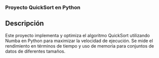 ### Proyecto QuickSort en Python
## Descripción
Este proyecto implementa y optimiza el algoritmo QuickSort utilizando Numba en Python para maximizar la velocidad de ejecución. Se mide el rendimiento en términos de tiempo y uso de memoria para conjuntos de datos de diferentes tamaños.
